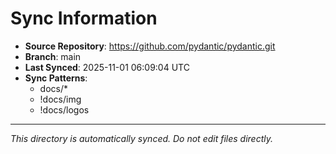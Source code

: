 # Sync Information

- **Source Repository**: https://github.com/pydantic/pydantic.git
- **Branch**: main
- **Last Synced**: 2025-11-01 06:09:04 UTC
- **Sync Patterns**:
  - docs/*
  - !docs/img
  - !docs/logos

---
*This directory is automatically synced. Do not edit files directly.*
